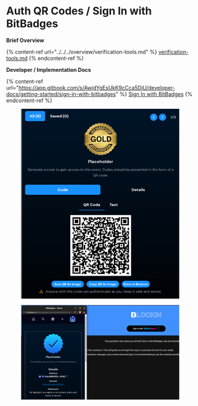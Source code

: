 # Auth QR Codes / Sign In with BitBadges

**Brief Overview**

{% content-ref url="../../../overview/verification-tools.md" %}
[verification-tools.md](../../../overview/verification-tools.md)
{% endcontent-ref %}

**Developer / Implementation Docs**

{% content-ref url="https://app.gitbook.com/s/AwjdYgEsUkK9cCca5DiU/developer-docs/getting-started/sign-in-with-bitbadges" %}
[Sign In with BitBadges](https://app.gitbook.com/s/AwjdYgEsUkK9cCca5DiU/developer-docs/getting-started/sign-in-with-bitbadges)
{% endcontent-ref %}



<figure><img src="../../../.gitbook/assets/image (1) (1) (1) (1) (1) (1) (1) (1) (1) (1).png" alt=""><figcaption></figcaption></figure>

<figure><img src="../../../.gitbook/assets/image (2) (1) (1) (1).png" alt=""><figcaption></figcaption></figure>

